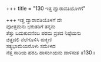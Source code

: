 +++
title = "130 ಇತ್ತ ದ್ವಾರಾವತಿಯೊಳಗೆ"

+++
ಇತ್ತ ದ್ವಾರಾವತಿಯೊಳಗೆ ದೇ  
ವೋತ್ತಮನು ಭಕುತರಿಗೆ ತನ್ನನು   
ತೆತ್ತು ಬದುಕುವನೆಂಬ ಪರಮ ವ್ರತದ ನಿಷ್ಠೆಯನು  
ಚಿತ್ತದಲಿ ನೆಲೆಗೊಳಿಸಿ ರುಕ್ಮಿಣಿ   
ಸತ್ಯಭಾಮೆಯರೊಳು ಸಮೇಳದ   
ನೆತ್ತ ಸಾರಿಯ ಹರಹಿ ಹಾಸಂಗಿಯನು ದಾಳಿಸುತ   ॥130॥